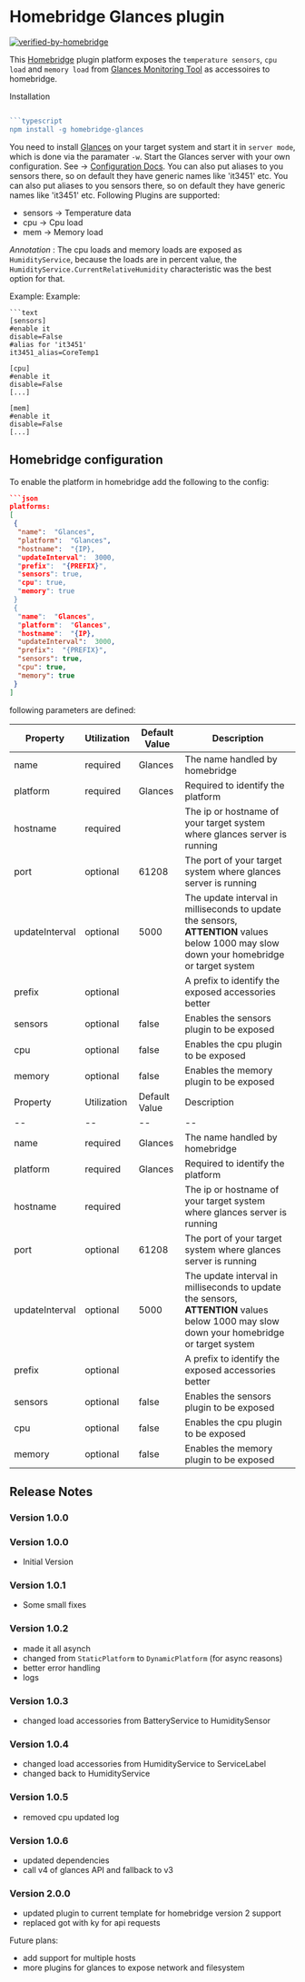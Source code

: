 # Homebridge Glances plugin

[![verified-by-homebridge](https://badgen.net/badge/homebridge/verified/purple)](https://github.com/homebridge/homebridge/wiki/Verified-Plugins)

This [Homebridge](https://homebridge.io/) plugin platform exposes the `temperature sensors`, `cpu load` and `memory load` from  [Glances Monitoring Tool](https://github.com/nicolargo/glances) as accessoires to homebridge.

Installation

```typescript

```typescript
npm install -g homebridge-glances
```

You need to install [Glances](https://github.com/nicolargo/glances) on your target system and start it in `server mode`, which is done via the paramater `-w`. Start the Glances server with your own configuration. See -> [Configuration Docs](https://glances.readthedocs.io/en/stable/config.html).
You can also put aliases to you sensors there, so on default they have generic names like 'it3451' etc.
You can also put aliases to you sensors there, so on default they have generic names like 'it3451' etc.
Following Plugins are supported:


- sensors -> Temperature data
- cpu -> Cpu load
- mem -> Memory load

*Annotation* : The cpu loads and memory loads are exposed as `HumidityService`, because the loads are in percent value, the `HumidityService.CurrentRelativeHumidity` characteristic was the best option for that.

Example:
Example:

```text
```text
[sensors]
#enable it
disable=False 
#alias for 'it3451'
it3451_alias=CoreTemp1

[cpu]
#enable it
disable=False 
[...]

[mem]
#enable it
disable=False 
[...]

```

## Homebridge configuration


To enable the platform in homebridge add the following to the config:

```json
```json
platforms:
[
 {
  "name":  "Glances",
  "platform":  "Glances",
  "hostname":  "{IP},
  "updateInterval":  3000,
  "prefix":  "{PREFIX}",
  "sensors": true,
  "cpu": true,
  "memory": true
 }
 {
  "name":  "Glances",
  "platform":  "Glances",
  "hostname":  "{IP},
  "updateInterval":  3000,
  "prefix":  "{PREFIX}",
  "sensors": true,
  "cpu": true,
  "memory": true
 }
]
```

following parameters are defined:

| Property | Utilization | Default Value | Description
|--|--|--|--
| name | required | Glances| The name handled by homebridge
|platform|required|Glances|Required to identify the platform
|hostname|required||The ip or hostname of your target system where  glances server is running
|port|optional|61208|The port of your target system where glances server is running
|updateInterval|optional|5000|The update interval in milliseconds to update the sensors, **ATTENTION** values below 1000 may slow down your homebridge or target system
|prefix|optional||A prefix to identify the exposed accessories better
|sensors|optional|false|Enables the sensors plugin to be exposed
|cpu|optional|false|Enables the cpu plugin to be exposed
|memory|optional|false|Enables the memory plugin to be exposed
| Property | Utilization | Default Value | Description
|--|--|--|--
| name | required | Glances| The name handled by homebridge
|platform|required|Glances|Required to identify the platform
|hostname|required||The ip or hostname of your target system where  glances server is running
|port|optional|61208|The port of your target system where glances server is running
|updateInterval|optional|5000|The update interval in milliseconds to update the sensors, **ATTENTION** values below 1000 may slow down your homebridge or target system
|prefix|optional||A prefix to identify the exposed accessories better
|sensors|optional|false|Enables the sensors plugin to be exposed
|cpu|optional|false|Enables the cpu plugin to be exposed
|memory|optional|false|Enables the memory plugin to be exposed

## Release Notes

### Version 1.0.0


### Version 1.0.0

- Initial Version


### Version 1.0.1


- Some small fixes


### Version 1.0.2


- made it all asynch
- changed from `StaticPlatform` to `DynamicPlatform` (for async reasons)
- better error handling
- logs

### Version 1.0.3

- changed load accessories from BatteryService to HumiditySensor

### Version 1.0.4

- changed load accessories from HumidityService to ServiceLabel
- changed back to HumidityService

### Version 1.0.5

- removed cpu updated log

### Version 1.0.6

- updated dependencies
- call v4 of glances API and fallback to v3

### Version 2.0.0

- updated plugin to current template for homebridge version 2 support
- replaced got with ky for api requests

Future plans:

- add support for multiple hosts
- more plugins for glances to expose network and filesystem
